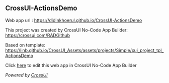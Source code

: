 ## CrossUI-ActionsDemo
Web app url : https://didinkhoerul.github.io/CrossUI-ActionsDemo

This project was created by CrossUI No-Code App Builder: https://crossui.com/RADGithub

Based on template: https://linb.github.io/CrossUI_Assets/assets/projects/Simple/xui_project_tpl_ActionsDemo

Click [here](https://crossui.com/RADGithub/#!from=github&owner=didinkhoerul&repo=CrossUI-ActionsDemo) to edit this web app in CrossUI No-Code App Builder

<i>Powered by [CrossUI](https://crossui.com)</i>
